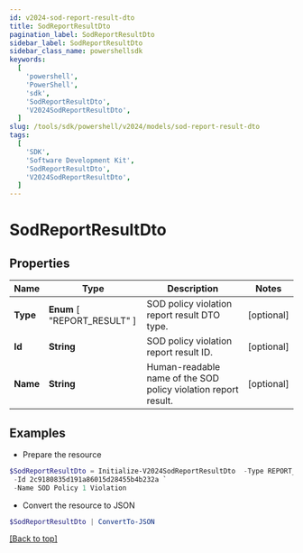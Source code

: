 ```yaml
---
id: v2024-sod-report-result-dto
title: SodReportResultDto
pagination_label: SodReportResultDto
sidebar_label: SodReportResultDto
sidebar_class_name: powershellsdk
keywords:
  [
    'powershell',
    'PowerShell',
    'sdk',
    'SodReportResultDto',
    'V2024SodReportResultDto',
  ]
slug: /tools/sdk/powershell/v2024/models/sod-report-result-dto
tags:
  [
    'SDK',
    'Software Development Kit',
    'SodReportResultDto',
    'V2024SodReportResultDto',
  ]
---
```


# SodReportResultDto

## Properties

| Name | Type | Description | Notes |
| --- | --- | --- | --- |
| **Type** | **Enum** [ "REPORT_RESULT" ] | SOD policy violation report result DTO type. | [optional] |
| **Id** | **String** | SOD policy violation report result ID. | [optional] |
| **Name** | **String** | Human-readable name of the SOD policy violation report result. | [optional] |

## Examples

- Prepare the resource

```powershell
$SodReportResultDto = Initialize-V2024SodReportResultDto  -Type REPORT_RESULT `
 -Id 2c9180835d191a86015d28455b4b232a `
 -Name SOD Policy 1 Violation
```

- Convert the resource to JSON

```powershell
$SodReportResultDto | ConvertTo-JSON
```

[[Back to top]](#)
